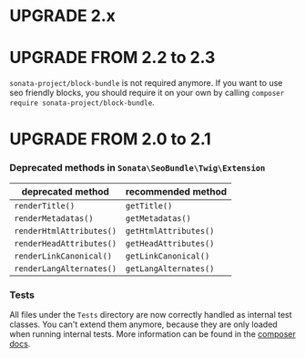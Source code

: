 UPGRADE 2.x
===========

UPGRADE FROM 2.2 to 2.3
=======================

`sonata-project/block-bundle` is not required anymore. If you want to use seo friendly blocks,
you should require it on your own by calling `composer require sonata-project/block-bundle`.

UPGRADE FROM 2.0 to 2.1
=======================

### Deprecated methods in `Sonata\SeoBundle\Twig\Extension`

| deprecated method | recommended method |
|-------------------------|-----------------------------|
| `renderTitle()` | `getTitle()` |
| `renderMetadatas()` | `getMetadatas()` |
| `renderHtmlAttributes()` | `getHtmlAttributes()` |
| `renderHeadAttributes()` | `getHeadAttributes()` |
| `renderLinkCanonical()` | `getLinkCanonical()` |
| `renderLangAlternates()` | `getLangAlternates()` |

### Tests

All files under the ``Tests`` directory are now correctly handled as internal test classes. 
You can't extend them anymore, because they are only loaded when running internal tests. 
More information can be found in the [composer docs](https://getcomposer.org/doc/04-schema.md#autoload-dev).
